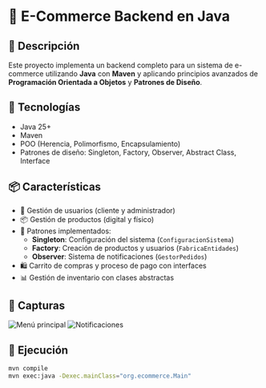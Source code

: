 # 🛒 E-Commerce Backend en Java

## 📖 Descripción
Este proyecto implementa un backend completo para un sistema de e-commerce utilizando **Java** con **Maven** y aplicando principios avanzados de **Programación Orientada a Objetos** y **Patrones de Diseño**.

## 🧰 Tecnologías
- Java 25+
- Maven
- POO (Herencia, Polimorfismo, Encapsulamiento)
- Patrones de diseño: Singleton, Factory, Observer, Abstract Class, Interface

## 📦 Características
- 👤 Gestión de usuarios (cliente y administrador)
- 📦 Gestión de productos (digital y físico)
- 🧱 Patrones implementados:
    - **Singleton**: Configuración del sistema (`ConfiguracionSistema`)
    - **Factory**: Creación de productos y usuarios (`FabricaEntidades`)
    - **Observer**: Sistema de notificaciones (`GestorPedidos`)
- 🛍️ Carrito de compras y proceso de pago con interfaces
- 📊 Gestión de inventario con clases abstractas

## 📸 Capturas

![Menú principal](docs/menu.png)
![Notificaciones](docs/observer.png)

## 🚀 Ejecución
```bash
mvn compile
mvn exec:java -Dexec.mainClass="org.ecommerce.Main"